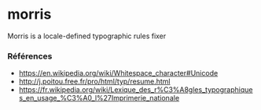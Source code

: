 # morris
Morris is a locale-defined typographic rules fixer

### Références

- https://en.wikipedia.org/wiki/Whitespace_character#Unicode
- http://j.poitou.free.fr/pro/html/typ/resume.html
- https://fr.wikipedia.org/wiki/Lexique_des_r%C3%A8gles_typographiques_en_usage_%C3%A0_l%27Imprimerie_nationale